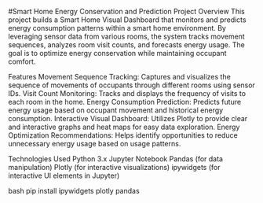 #Smart Home Energy Conservation and Prediction
Project Overview
This project builds a Smart Home Visual Dashboard that monitors and predicts energy consumption patterns within a smart home environment. By leveraging sensor data from various rooms, the system tracks movement sequences, analyzes room visit counts, and forecasts energy usage. The goal is to optimize energy conservation while maintaining occupant comfort.

Features
Movement Sequence Tracking: Captures and visualizes the sequence of movements of occupants through different rooms using sensor IDs.
Visit Count Monitoring: Tracks and displays the frequency of visits to each room in the home.
Energy Consumption Prediction: Predicts future energy usage based on occupant movement and historical energy consumption.
Interactive Visual Dashboard: Utilizes Plotly to provide clear and interactive graphs and heat maps for easy data exploration.
Energy Optimization Recommendations: Helps identify opportunities to reduce unnecessary energy usage based on usage patterns.

Technologies Used
Python 3.x
Jupyter Notebook
Pandas (for data manipulation)
Plotly (for interactive visualizations)
ipywidgets (for interactive UI elements in Jupyter)

bash
pip install ipywidgets plotly pandas

